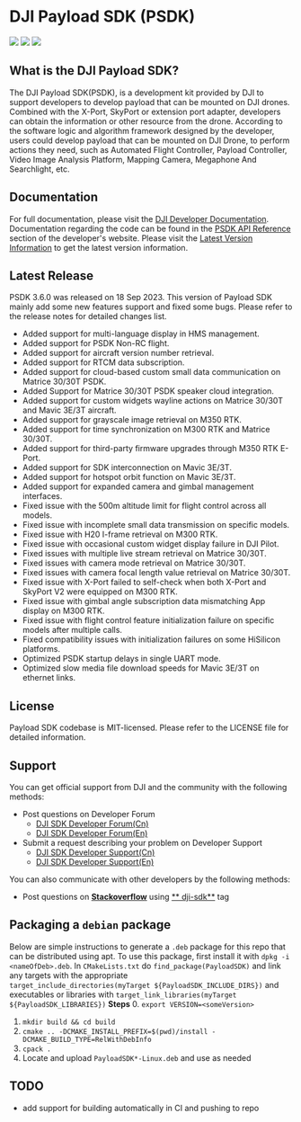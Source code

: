 # DJI Payload SDK (PSDK)

![](https://img.shields.io/badge/version-V3.6.0-purple.svg)
![](https://img.shields.io/badge/platform-linux_|_rtos-green.svg)
![](https://img.shields.io/badge/license-MIT-blue.svg)

## What is the DJI Payload SDK?

The DJI Payload SDK(PSDK), is a development kit provided by DJI to support developers to develop payload that can be
mounted on DJI drones. Combined with the X-Port, SkyPort or extension port adapter, developers can obtain the
information or other resource from the drone. According to the software logic and algorithm framework designed by the
developer, users could develop payload that can be mounted on DJI Drone, to perform actions they need, such as Automated
Flight Controller, Payload Controller, Video Image Analysis Platform, Mapping Camera, Megaphone And Searchlight, etc.

## Documentation

For full documentation, please visit
the [DJI Developer Documentation](https://developer.dji.com/doc/payload-sdk-tutorial/en/). Documentation
regarding the code can be found in the [PSDK API Reference](https://developer.dji.com/doc/payload-sdk-api-reference/en/)
section of the developer's website. Please visit
the [Latest Version Information](https://developer.dji.com/doc/payload-sdk-tutorial/en/)
to get the latest version information.

## Latest Release

PSDK 3.6.0 was released on 18 Sep 2023. This version of Payload SDK mainly add some new features support and fixed some
bugs.
Please refer to the release notes for detailed changes list.

* Added support for multi-language display in HMS management.
* Added support for PSDK Non-RC flight.
* Added support for aircraft version number retrieval.
* Added support for RTCM data subscription.
* Added support for cloud-based custom small data communication on Matrice 30/30T PSDK.
* Added Support for Matrice 30/30T PSDK speaker cloud integration.
* Added support for custom widgets wayline actions on Matrice 30/30T and Mavic 3E/3T aircraft.
* Added support for grayscale image retrieval on M350 RTK.
* Added support for time synchronization on M300 RTK and Matrice 30/30T.
* Added support for third-party firmware upgrades through M350 RTK E-Port.
* Added support for SDK interconnection on Mavic 3E/3T.
* Added support for hotspot orbit function on Mavic 3E/3T.
* Added support for expanded camera and gimbal management interfaces.
* Fixed issue with the 500m altitude limit for flight control across all models.
* Fixed issue with incomplete small data transmission on specific models.
* Fixed issue with H20 I-frame retrieval on M300 RTK.
* Fixed issue with occasional custom widget display failure in DJI Pilot.
* Fixed issues with multiple live stream retrieval on Matrice 30/30T.
* Fixed issues with camera mode retrieval on Matrice 30/30T.
* Fixed issues with camera focal length value retrieval on Matrice 30/30T.
* Fixed issue with X-Port failed to self-check when both X-Port and SkyPort V2 were equipped on M300 RTK.
* Fixed issue with gimbal angle subscription data mismatching App display on M300 RTK.
* Fixed issue with flight control feature initialization failure on specific models after multiple calls.
* Fixed compatibility issues with initialization failures on some HiSilicon platforms.
* Optimized PSDK startup delays in single UART mode.
* Optimized slow media file download speeds for Mavic 3E/3T on ethernet links.

## License

Payload SDK codebase is MIT-licensed. Please refer to the LICENSE file for detailed information.

## Support

You can get official support from DJI and the community with the following methods:

- Post questions on Developer Forum
    * [DJI SDK Developer Forum(Cn)](https://djisdksupport.zendesk.com/hc/zh-cn/community/topics)
    * [DJI SDK Developer Forum(En)](https://djisdksupport.zendesk.com/hc/en-us/community/topics)
- Submit a request describing your problem on Developer Support
    * [DJI SDK Developer Support(Cn)](https://djisdksupport.zendesk.com/hc/zh-cn/requests/new)
    * [DJI SDK Developer Support(En)](https://djisdksupport.zendesk.com/hc/en-us/requests/new)

You can also communicate with other developers by the following methods:

- Post questions on [**Stackoverflow**](http://stackoverflow.com) using [**
  dji-sdk**](http://stackoverflow.com/questions/tagged/dji-sdk) tag


## Packaging a `debian` package 
Below are simple instructions to generate a `.deb` package for this repo that can be distributed using apt.
To use this package, first install it with `dpkg -i <nameOfDeb>.deb`. 
In `CMakeLists.txt` do `find_package(PayloadSDK)` and link any targets with the appropriate  
`target_include_directories(myTarget ${PayloadSDK_INCLUDE_DIRS})` and executables or libraries with
`target_link_libraries(myTarget ${PayloadSDK_LIBRARIES})` 
**Steps**
0. `export VERSION=<someVersion>`
1. `mkdir build && cd build` 
2. `cmake .. -DCMAKE_INSTALL_PREFIX=$(pwd)/install -DCMAKE_BUILD_TYPE=RelWithDebInfo`
3. `cpack .`
4. Locate and upload `PayloadSDK*-Linux.deb` and use as needed

## TODO
- add support for building automatically in CI and pushing to repo
